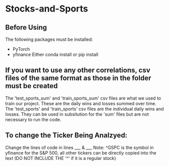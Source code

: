 # Stocks-and-Sports

## Before Using

The following packages must be installed:
- PyTorch
- yfinance
Either conda install or pip install

## If you want to use any other correlations, csv files of the same format as those in the folder must be created
The 'test_sports_sum' and 'train_sports_sum' csv files are what we used to train our project. These are the daily wins and losses summed over time. The 'test_sports' and 'train_sports' csv files are the individual daily wins and losses. They can be used in subsitution for the 'sum' files but are not necessary to run the code.

## To change the Ticker Being Analzyed:
Change the lines of code in lines ___ & ___
  Note: ^GSPC is the symbol in yfinance for the S&P 500, all other tickers can be directly copied into the text (DO NOT INCLUDE THE '^' if it is a regular stock)
